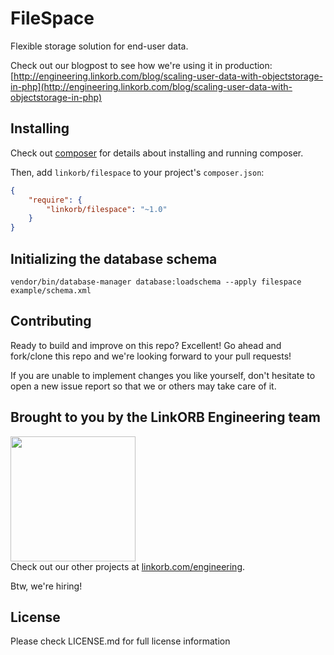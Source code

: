 # FileSpace

Flexible storage solution for end-user data.

Check out our blogpost to see how we're using it in production:   [http://engineering.linkorb.com/blog/scaling-user-data-with-objectstorage-in-php](http://engineering.linkorb.com/blog/scaling-user-data-with-objectstorage-in-php)

## Installing

Check out [composer](http://www.getcomposer.org) for details about installing and running composer.

Then, add `linkorb/filespace` to your project's `composer.json`:

```json
{
    "require": {
        "linkorb/filespace": "~1.0"
    }
}
```

## Initializing the database schema

    vendor/bin/database-manager database:loadschema --apply filespace example/schema.xml

## Contributing

Ready to build and improve on this repo? Excellent!
Go ahead and fork/clone this repo and we're looking forward to your pull requests!

If you are unable to implement changes you like yourself, don't hesitate to
open a new issue report so that we or others may take care of it.

## Brought to you by the LinkORB Engineering team

<img src="http://www.linkorb.com/d/meta/tier1/images/linkorbengineering-logo.png" width="200px" /><br />
Check out our other projects at [linkorb.com/engineering](http://www.linkorb.com/engineering).

Btw, we're hiring!

## License

Please check LICENSE.md for full license information
